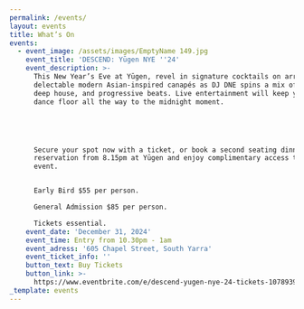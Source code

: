 ```yaml
---
permalink: /events/
layout: events
title: What’s On
events:
  - event_image: /assets/images/EmptyName 149.jpg
    event_title: 'DESCEND: Yūgen NYE ''24'
    event_description: >-
      This New Year’s Eve at Yūgen, revel in signature cocktails on arrival and
      delectable modern Asian-inspired canapés as DJ DNE spins a mix of disco,
      deep house, and progressive beats. Live entertainment will keep you on the
      dance floor all the way to the midnight moment.





      Secure your spot now with a ticket, or book a second seating dinner
      reservation from 8.15pm at Yūgen and enjoy complimentary access to the
      event.


      Early Bird $55 per person.

      General Admission $85 per person.

      Tickets essential.
    event_date: 'December 31, 2024'
    event_time: Entry from 10.30pm - 1am
    event_adress: '605 Chapel Street, South Yarra'
    event_ticket_info: ''
    button_text: Buy Tickets
    button_link: >-
      https://www.eventbrite.com/e/descend-yugen-nye-24-tickets-1078939329579?aff=YugenWebsite
_template: events
---
```


